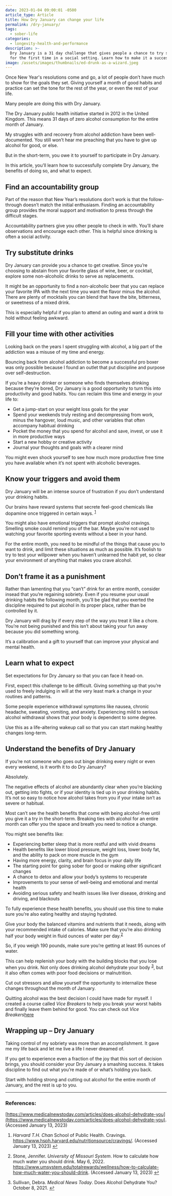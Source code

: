 ```yaml
---
date: 2023-01-04 09:00:01 -0500
article_type: Article
title: How Dry January can change your life
permalink: /dry-january/
tags:
  - sober-life
categories:
  - longevity-health-and-performance
description: >-
  Dry January is a 31 day challenge that gives people a chance to try sobriety
  for the first time in a social setting. Learn how to make it a success.
image: /assets/images/thumbnails/ed-drunk-as-a-wizard.jpeg
---
```

Once New Year's resolutions come and go, a lot of people don’t have much to show for the goals they set. Giving yourself a month of good habits and practice can set the tone for the rest of the year, or even the rest of your life.

Many people are doing this with Dry January.

The Dry January public health initiative started in 2012 in the United Kingdom. This means 31 days of zero alcohol consumption for the entire month of January.

My struggles with and recovery from alcohol addiction have been well-documented. You still won’t hear me preaching that you have to give up alcohol for good, or else.

But in the short-term, you owe it to yourself to participate in Dry January.

In this article, you’ll learn how to successfully complete Dry January, the benefits of doing so, and what to expect.

## Find an accountability group

Part of the reason that New Year’s resolutions don’t work is that the follow-through doesn’t match the initial enthusiasm. Finding an accountability group provides the moral support and motivation to press through the difficult stages.

Accountability partners give you other people to check in with. You’ll share observations and encourage each other. This is helpful since drinking is often a social activity.

## Try substitute drinks

Dry January can provide you a chance to get creative. Since you’re choosing to abstain from your favorite glass of wine, beer, or cocktail, explore some non-alcoholic drinks to serve as replacements.

It might be an opportunity to find a non-alcoholic beer that you can replace your favorite IPA with the next time you want the flavor minus the alcohol. There are plenty of mocktails you can blend that have the bite, bitterness, or sweetness of a mixed drink.

This is especially helpful if you plan to attend an outing and want a drink to hold without feeling awkward.

## Fill your time with other activities

Looking back on the years I spent struggling with alcohol, a big part of the addiction was a misuse of my time and energy.

Bouncing back from alcohol addiction to become a successful pro boxer was only possible because I found an outlet that put discipline and purpose over self-destruction.

If you’re a heavy drinker or someone who finds themselves drinking because they’re bored, Dry January is a good opportunity to turn this into productivity and good habits. You can reclaim this time and energy in your life to:

* Get a jump-start on your weight loss goals for the year
* Spend your weekends truly resting and decompressing from work, minus the hangover, loud music, and other variables that often accompany habitual drinking
* Pocket the money that you spend for alcohol and save, invest, or use it in more productive ways
* Start a new hobby or creative activity
* Journal your thoughts and goals with a clearer mind

You might even shock yourself to see how much more productive free time you have available when it’s not spent with alcoholic beverages.

## Know your triggers and avoid them

Dry January will be an intense source of frustration if you don’t understand your drinking habits.

Our brains have reward systems that secrete feel-good chemicals like dopamine once triggered in certain ways. <sup id="fnref:1" role="doc-noteref"><a class="footnote" rel="footnote" href="#fn:1">1</a></sup>

You might also have emotional triggers that prompt alcohol cravings. Smelling smoke could remind you of the bar. Maybe you’re not used to watching your favorite sporting events without a beer in your hand.

For the entire month, you need to be mindful of the things that cause you to want to drink, and limit these situations as much as possible. It’s foolish to try to test your willpower when you haven’t unlearned the habit yet, so clear your environment of anything that makes you crave alcohol.

<div class="cms-embed" data-cms-embed="PHNjcmlwdCBhc3luYyBkYXRhLXVpZD0iYTg3Mzc5ZTQxMiIgc3JjPSJodHRwczovL21pbmQtYW5kLWZpc3QuY2sucGFnZS9hODczNzllNDEyL2luZGV4LmpzIj48L3NjcmlwdD4="><script async="" data-uid="a87379e412" src="https://mind-and-fist.ck.page/a87379e412/index.js"></script></div>

## Don’t frame it as a punishment

Rather than lamenting that you “can’t” drink for an entire month, consider insead that you’re regaining sobriety. Even if you resume your usual drinking habits the following month, you’ll be glad that you exerted the discipline required to put alcohol in its proper place, rather than be controlled by it.

Dry January will drag by if every step of the way you treat it like a chore. You’re not being punished and this isn’t about taking your fun away because you did something wrong.

It’s a calibration and a gift to yourself that can improve your physical and mental health.

## Learn what to expect

Set expectations for Dry January so that you can face it head-on.

First, expect this challenge to be difficult. Giving something up that you’re used to freely indulging in will at the very least mark a change in your routines and patterns.

Some people experience withdrawal symptoms like nausea, chronic headache, sweating, vomiting, and anxiety. Experiencing mild to serious alcohol withdrawal shows that your body is dependent to some degree.

Use this as a life-altering wakeup call so that you can start making healthy changes long-term.

## Understand the benefits of Dry January

If you’re not someone who goes out binge drinking every night or even every weekend, is it worth it to do Dry January?

Absolutely.

The negative effects of alcohol are abundantly clear when you’re blacking out, getting into fights, or if your identity is tied up in your drinking habits. It’s not so easy to notice how alcohol takes from you if your intake isn’t as severe or habitual.

Most can’t see the health benefits that come with being alcohol-free until you give it a try in the short-term. Breaking ties with alcohol for an entire month can offer you the space and breath you need to notice a change.

You might see benefits like:

* Experiencing better sleep that is more restful and with vivid dreams
* Health benefits like lower blood pressure, weight loss, lower body fat, and the ability to pack on more muscle in the gym
* Having more energy, clarity, and brain focus in your daily life
* The starting point for going sober for good or making other significant changes
* A chance to detox and allow your body’s systems to recuperate
* Improvements to your sense of well-being and emotional and mental health
* Avoiding serious safety and health issues like liver disease, drinking and driving, and blackouts

To fully experience these health benefits, you should use this time to make sure you’re also eating healthy and staying hydrated.

Give your body the balanced vitamins and nutrients that it needs, along with your recommended intake of calories. Make sure that you’re also drinking half your body weight in fluid ounces of water per day.<sup id="fnref:2" role="doc-noteref"><a class="footnote" rel="footnote" href="#fn:2">2</a></sup>

So, if you weigh 190 pounds, make sure you’re getting at least 95 ounces of water.

This can help replenish your body with the building blocks that you lose when you drink. Not only does drinking alcohol dehydrate your body <sup id="fnref:3" role="doc-noteref"><a class="footnote" rel="footnote" href="#fn:3">3</a></sup>, but it also often comes with poor food decisions or malnutrition.

Cut out stressors and allow yourself the opportunity to internalize these changes throughout the month of January.

Quitting alcohol was the best decision I could have made for myself. I created a course called *Vice Breakers* to help you break your worst habits and finally leave them behind for good. You can check out *Vice Breakers*[here](https://edlatimore.com/products/vicebreakers/)

## Wrapping up – Dry January

Taking control of my sobriety was more than an accomplishment. It gave me my life back and let me live a life I never dreamed of.

If you get to experience even a fraction of the joy that this sort of decision brings, you should consider your Dry January a smashing success. It takes discipline to find out what you’re made of or what’s holding you back.

Start with holding strong and cutting out alcohol for the entire month of January, and the rest is up to you.

---

### References:

[https://www.medicalnewstoday.com/articles/does-alcohol-dehydrate-you](https://www.medicalnewstoday.com/articles/does-alcohol-dehydrate-you). (Accessed January 13, 2023)

<div class="footnotes" role="doc-endnotes"><ol><li id="fn:1" role="doc-endnote"><p><em>Harvard T.H. Chan</em> School of Public Health. Cravings. <a href="https://www.hsph.harvard.edu/nutritionsource/cravings/">https://www.hsph.harvard.edu/nutritionsource/cravings/</a>. (Accessed January 13, 2023)&nbsp;<a class="reversefootnote" role="doc-backlink" href="#fnref:1">↩</a></p></li><li id="fn:2" role="doc-endnote"><p>Stone, Jennifer. <em>University of Missouri System</em>. How to calculate how much water you should drink. May 6, 2022. <a href="https://www.umsystem.edu/totalrewards/wellness/how-to-calculate-how-much-water-you-should-drink">https://www.umsystem.edu/totalrewards/wellness/how-to-calculate-how-much-water-you-should-drink</a>. (Accessed January 13, 2023)&nbsp;<a class="reversefootnote" role="doc-backlink" href="#fnref:2">↩</a></p></li><li id="fn:3" role="doc-endnote"><p>Sullivan, Debra. <em>Medical News Today</em>. Does Alcohol Dehydrate You? October 8, 2021.&nbsp;<a class="reversefootnote" role="doc-backlink" href="#fnref:3">↩</a></p></li></ol></div>